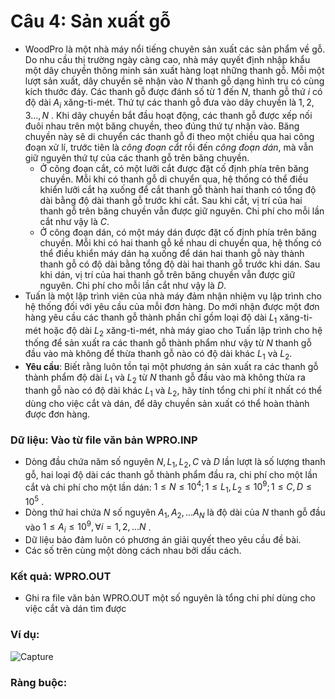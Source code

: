 # Câu 4: Sản xuất gỗ 
- WoodPro là một nhà máy nổi tiếng chuyên sản xuất các sản phẩm về gỗ. Do nhu cầu thị trường ngày càng cao, nhà máy quyết định nhập khẩu một dây chuyền thông minh sản xuất hàng loạt những thanh gỗ. Mỗi một lượt sản xuất, dây chuyền sẽ nhận vào $N$ thanh gỗ dạng hình trụ có cùng kích thước đáy. Các thanh gỗ được đánh số từ $1$ đến $N$, thanh gỗ thứ $i$ có độ dài $A_{i}$ xăng-ti-mét. Thứ tự các thanh gỗ đưa vào dây chuyền là $1,2,3...,N$ . Khi dây chuyền bắt đầu hoạt động, các thanh gỗ được xếp nối đuôi nhau trên một băng chuyền, theo đúng thứ tự nhận vào. Băng chuyền này sẽ di chuyển các thanh gỗ đi theo một chiều qua hai công đoạn xử lí, trước tiên là *công đoạn cắt* rồi đến *công đoạn dán*, mà vẫn giữ nguyên thứ tự của các thanh gỗ trên băng chuyền.
    - Ở công đoạn cắt, có một lưỡi cắt được đặt cố định phía trên băng chuyền. Mỗi khi có thanh gỗ di chuyển qua, hệ thống có thể điều khiển lưỡi cắt hạ xuống để cắt thanh gỗ thành hai thanh có tổng độ dài bằng độ dài thanh gỗ trước khi cắt. Sau khi cắt, vị trí của hai thanh gỗ trên băng chuyền vẫn được giữ nguyên. Chi phí cho mỗi lần cắt như vậy là $C$.
    - Ở công đoạn dán, có một máy dán được đặt cố định phía trên băng chuyền. Mỗi khi có hai thanh gỗ kề nhau di chuyển qua, hệ thống có thể điều khiển máy dán hạ xuống để dán hai thanh gỗ này thành thanh gỗ có độ dài bằng tổng độ dài hai thanh gỗ trước khi dán. Sau khi dán, vị trí của hai thanh gỗ trên băng chuyền vẫn được giữ nguyên. Chi phí cho mỗi lần cắt như vậy là $D$.
- Tuấn là một lập trình viên của nhà máy đảm nhận nhiệm vụ lập trình cho hệ thống đối với yêu cầu của mỗi đơn hàng. Do mới nhận được một đơn hàng yêu cầu các thanh gỗ thành phần chỉ gồm loại độ dài $L_{1}$ xăng-ti-mét hoặc độ dài $L_{2}$ xăng-ti-mét, nhà máy giao cho Tuấn lập trình cho hệ thống để sản xuất ra các thanh gỗ thành phẩm như vậy từ $N$ thanh gỗ đầu vào mà không để thừa thanh gỗ nào có độ dài khác $L_{1}$ và $L_{2}$.
- **Yêu cầu**: Biết rằng luôn tồn tại một phương án sản xuất ra các thanh gỗ thành phẩm độ dài $L_{1}$ và $L_{2}$ từ $N$ thanh gỗ đầu vào mà không thừa ra thanh gỗ nào có độ dài khác $L_{1}$ và $L_{2}$, hãy tính tổng chi phí ít nhất có thể dùng cho việc cắt và dán, để dây chuyền sản xuất có thể hoàn thành được đơn hàng.
### Dữ liệu: Vào từ file văn bản WPRO.INP
   - Dòng đầu chứa năm số nguyên $N,L_{1}, L_{2}, C$ và $D$ lần lượt là số lượng thanh gỗ, hai loại độ dài các thanh gỗ thành phẩm đầu ra, chi phí cho một lần cắt và chi phí cho một lần dán: $1 \le N \le {10^4};1 \le {L_1},{L_2} \le {10^9};1 \le C,D \le {10^5}$ .
   - Dòng thứ hai chứa $N$ số nguyên $A_{1}, A_{2},... A_{N}$ là độ dài của $N$ thanh gỗ đầu vào $1 \le {A_i} \le {10^9},\forall i = 1,2,...N$ .
- Dữ liệu bảo đảm luôn có phương án giải quyết theo yêu cầu đề bài.
- Các số trên cùng một dòng cách nhau bởi dấu cách.
### Kết quả: WPRO.OUT
- Ghi ra file văn bản WPRO.OUT một số nguyên là tổng chi phí dùng cho việc cắt và dán tìm được
### Ví dụ: 

![Capture](https://github.com/MustardLawyer1995/HSGQG-2024/assets/156400720/326f8ef3-b38a-42e2-9a11-d65359075872)



### Ràng buộc:  











